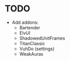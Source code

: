 # TODO

- Add addons:
  - Bartender
  - ElvUI
  - ShadowedUnitFrames
  - TitanClassic
  - VuhDo (settings)
  - WeakAuras
